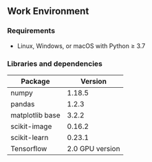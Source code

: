 ## Work Environment

### Requirements

- Linux, Windows, or macOS with Python ≥ 3.7

### Libraries and dependencies

| Package | Version |
| ------ | ------ |
| numpy | 1.18.5 |
| pandas | 1.2.3 |
| matplotlib base | 3.2.2 |
| scikit-image | 0.16.2 |
| scikit-learn | 0.23.1|
| Tensorflow | 2.0 GPU version |